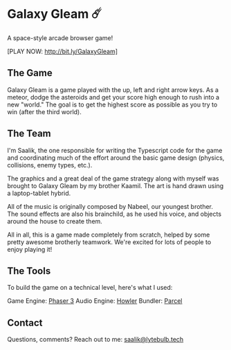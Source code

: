 # Galaxy Gleam ☄️
A space-style arcade browser game!

[PLAY NOW: http://bit.ly/GalaxyGleam]

## The Game
Galaxy Gleam is a game played with the up, left and right arrow keys. As a meteor, dodge the asteroids and get your score high enough to rush into a new "world." The goal is to get the highest score as possible as you try to win (after the third world).

## The Team
I'm Saalik, the one responsible for writing the Typescript code for the game and coordinating much of the effort around the basic game design (physics, collisions, enemy types, etc.).

The graphics and a great deal of the game strategy along with myself was brought to Galaxy Gleam by my brother Kaamil. The art is hand drawn using a laptop-tablet hybrid.

All of the music is originally composed by Nabeel, our youngest brother. The sound effects are also his brainchild, as he used his voice, and objects around the house to create them.

All in all, this is a game made completely from scratch, helped by some pretty awesome brotherly teamwork. We're excited for lots of people to enjoy playing it!

## The Tools
To build the game on a technical level, here's what I used:

Game Engine: [Phaser 3](http://phaser.io)
Audio Engine: [Howler](http://howlerjs.com)
Bundler: [Parcel](http://parceljs.org)

## Contact
Questions, comments? Reach out to me: saalik@lytebulb.tech